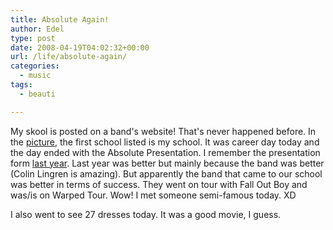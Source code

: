 ```yaml
---
title: Absolute Again!
author: Edel
type: post
date: 2008-04-19T04:02:32+00:00
url: /life/absolute-again/
categories:
  - music
tags:
  - beauti

---
```

My skool is posted on a band's website! That's never happened before. In the [picture][1], the first school listed is my school. It was career day today and the day ended with the Absolute Presentation. I remember the presentation form [last year][2]. Last year was better but mainly because the band was better (Colin Lingren is amazing). But apparently the band that came to our school was better in terms of success. They went on tour with Fall Out Boy and was/is on Warped Tour. Wow! I met someone semi-famous today. XD

I also went to see 27 dresses today. It was a good movie, I guess.


 [1]: http://i246.photobucket.com/albums/gg94/orangegreendaysuite/ALLLFETOUT.jpg?t=1208577533
 [2]: /2007/06/beauti